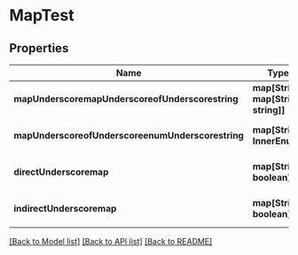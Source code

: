 # MapTest

## Properties
Name | Type | Description | Notes
------------ | ------------- | ------------- | -------------
**mapUnderscoremapUnderscoreofUnderscorestring** | **map[String, map[String, string]]** |  | [optional] [default to null]
**mapUnderscoreofUnderscoreenumUnderscorestring** | **map[String, InnerEnum]** |  | [optional] [default to null]
**directUnderscoremap** | **map[String, boolean]** |  | [optional] [default to null]
**indirectUnderscoremap** | **map[String, boolean]** |  | [optional] [default to null]

[[Back to Model list]](../README.md#documentation-for-models) [[Back to API list]](../README.md#documentation-for-api-endpoints) [[Back to README]](../README.md)


